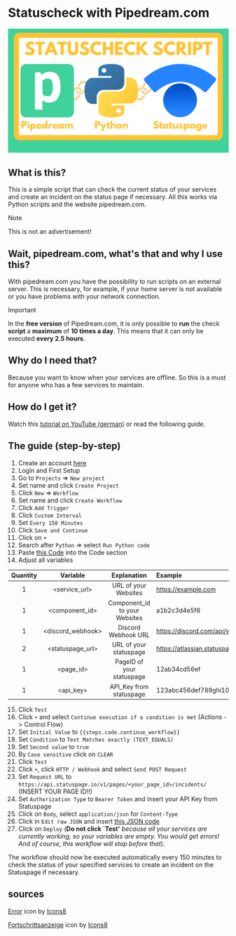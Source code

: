 # Statuscheck with Pipedream.com
![Error](https://github.com/EasyTecRepository/status_pipedream/blob/main/images/Thumbnail_GitHub.png?raw=true)

## What is this?
This is a simple script that can check the current status of your services and create an incident on the status page if necessary.
All this works via Python scripts and the website pipedream.com.

> [!NOTE]
> This is not an advertisement!

## Wait, pipedream.com, what's that and why I use this?
With pipedream.com you have the possibility to run scripts on an external server. This is necessary, for example, if your home server is not available or you have problems with your network connection.

> [!IMPORTANT]
> In the **free version** of Pipedream.com, it is only possible to **run** the check **script** a **maximum** of **10 times a day**. This means that it can only be executed **every 2.5 hours**.

## Why do I need that?
Because you want to know when your services are offline. So this is a must for anyone who has a few services to maintain.

## How do I get it?
Watch this [tutorial on YouTube (german)](https://youtube.com/EasyTec100) or read the following guide.

## The guide (step-by-step)
1. Create an account [here](https://pipedream.com/auth/signup)
2. Login and First Setup
3. Go to `Projects` => `New project`
4. Set name and click `Create Project`
5. Click `New` => `Workflow`
6. Set name and click `Create Workflow`
7. Click `Add Trigger`
8. Click `Custom Interval`
9. Set `Every 150 Minutes`
10. Click `Save and Continue`
11. Click on `+`
12. Search after `Python` => select `Run Python code`
13. Paste [this Code](pipedream_code_block.py) into the Code section
14. Adjust all variables

| Quantity | Variable          | Explanation                   | Example                                                                     |
| :------: | :---------------: | :---------------------------: | :-------------------------------------------------------------------------- |
| 1        | <service_url>     | URL of your Websites          | https://example.com                                                         |
| 1        | <component_id>    | Component_id to your Websites | a1b2c3d4e5f6                                                                |
| 1        | <discord_webhook> | Discord Webhook URL           | https://discord.com/api/webhooks/12345678910/ABCdEFG_hIJKlMNOp_QRsTUVw_XYz/ |
| 2        | <statuspage_url>  | URL of your statuspage        | https://atlassian.statuspage.io/                                            |
| 1        | <page_id>         | PageID of your statuspage     | 12ab34cd56ef                                                                |
| 1        | <api_key>         | API_Key from statuspage       | 123abc456def789ghi1011jkl1213mno                                            |

15. Click `Test`
16. Click `+` and select `Continue execution if a condition is met` (Actions -> Control Flow)
17. Set `Initial Value` to `{{steps.code.continue_workflow}}`
18. Set `Condition` to `Text Matches exactly (TEXT_EQUALS)`
19. Set `Second value` to `true`
20. By `Case sensitive` click on `CLEAR`
21. Click `Test`
22. Click `+`, click `HTTP / Webhook` and select `Send POST Request`
23. Set `Request URL` to `https://api.statuspage.io/v1/pages/<your_page_id>/incidents/` (INSERT YOUR PAGE ID!!)
24. Set `Authorization Type` to `Bearer Token` and insert your API Key from Statuspage
25. Click on `Body`, select `application/json` for `Content-Type`
26. Click in `Edit raw JSON` and insert [this JSON code](pipedream_create_incident.json)
27. Click on `Deploy` (**Do not click `Test'** *because all your services are currently working, so your variables are empty. You would get errors! And of course, this workflow will stop before that*).

The workflow should now be executed automatically every 150 minutes to check the status of your specified services to create an incident on the Statuspage if necessary.

## sources
[Error](https://icons8.com/icon/8122/error) icon by [Icons8](https://icons8.com)

[Fortschrittsanzeige](https://icons8.com/icon/108535/fortschrittsanzeige) icon by [Icons8](https://icons8.com)
